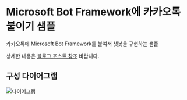 # Microsoft Bot Framework에 카카오톡 붙이기 샘플

카카오톡에 Microsoft Bot Framework를 붙여서 챗봇을 구현하는 샘플

상세한 내용은 [블로그 포스트 참조](http://ilseokoh.com/2017/06/22/microsoft-bot-framework-kakao-talk/) 바랍니다. 

## 구성 다이어그램 
![다이어그램](http://ilseokoh.com/content/images/2017/06/kakao-diagram-1024x633.jpg)

